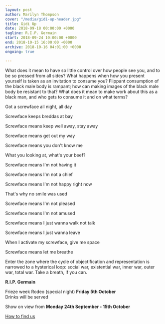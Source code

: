 ```yaml
---
layout: post
author: Marilyn Thompson
cover: "/media/gidi-up-header.jpg"
title: Gidi Up
date: 2018-09-18 00:00:00 +0000
tagline: R.I.P. Germain
start: 2018-09-24 10:00:00 +0000
end: 2018-10-15 16:00:00 +0000
archive: 2018-10-16 04:01:00 +0000
ongoing: true

---
```

<p>What does it mean to have so little control over how people see you, and to be so pressed from all sides? What happens when how you present yourself is taken as an invitation to consume you? Flippant consumption of the black male body is rampant; how can making images of the black male body be resistant to that? What does it mean to make work about this as a black man, and who gets to consume it and on what terms?</p>

Got a screwface all night, all day

Screwface keeps breddas at bay

Screwface means keep well away, stay away

Screwface means get out my way

Screwface means you don't know me

What you looking at, what's your beef?

Screwface means I'm not having it

Screwface means I'm not a chief

Screwface means I'm not happy right now

That's why no smile was used

Screwface means I'm not pleased

Screwface means I'm not amused

Screwface means I just wanna walk not talk

Screwface means I just wanna leave

When I activate my screwface, give me space

Screwface means let me breathe

<p>Enter the zone where the cycle of objectification and representation is narrowed to a hysterical loop: social war, existential war, inner war, outer war, total war. Take a breath, if you can. </p>

<p><b>R.I.P. Germain</b></p>

<p>Frieze week Rodeo (special night) <b>Friday 5th October</b><br />
Drinks will be served</p>

<p>Show on view from <b>Monday 24th September - 15th October</b></p>

[How to find us](/contact/)